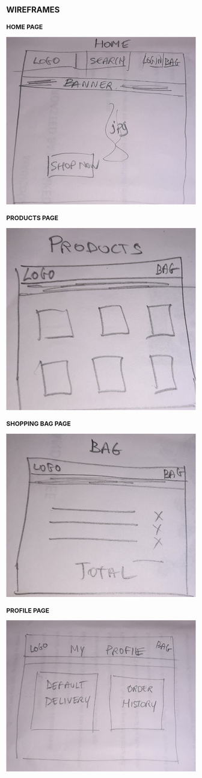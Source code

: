 ## WIREFRAMES

### HOME PAGE
![Home](docs/w-home.jpg)

### PRODUCTS PAGE
![Products](docs/w-products.jpg)

### SHOPPING BAG PAGE
![Bag](docs/w-bag.jpg)

### PROFILE PAGE
![Profile](docs/w-profile.jpg)
